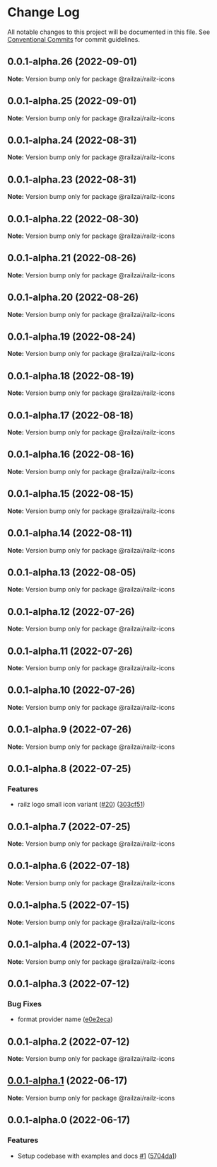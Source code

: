 # Change Log

All notable changes to this project will be documented in this file.
See [Conventional Commits](https://conventionalcommits.org) for commit guidelines.

## 0.0.1-alpha.26 (2022-09-01)

**Note:** Version bump only for package @railzai/railz-icons





## 0.0.1-alpha.25 (2022-09-01)

**Note:** Version bump only for package @railzai/railz-icons





## 0.0.1-alpha.24 (2022-08-31)

**Note:** Version bump only for package @railzai/railz-icons





## 0.0.1-alpha.23 (2022-08-31)

**Note:** Version bump only for package @railzai/railz-icons





## 0.0.1-alpha.22 (2022-08-30)

**Note:** Version bump only for package @railzai/railz-icons





## 0.0.1-alpha.21 (2022-08-26)

**Note:** Version bump only for package @railzai/railz-icons





## 0.0.1-alpha.20 (2022-08-26)

**Note:** Version bump only for package @railzai/railz-icons





## 0.0.1-alpha.19 (2022-08-24)

**Note:** Version bump only for package @railzai/railz-icons





## 0.0.1-alpha.18 (2022-08-19)

**Note:** Version bump only for package @railzai/railz-icons





## 0.0.1-alpha.17 (2022-08-18)

**Note:** Version bump only for package @railzai/railz-icons





## 0.0.1-alpha.16 (2022-08-16)

**Note:** Version bump only for package @railzai/railz-icons





## 0.0.1-alpha.15 (2022-08-15)

**Note:** Version bump only for package @railzai/railz-icons





## 0.0.1-alpha.14 (2022-08-11)

**Note:** Version bump only for package @railzai/railz-icons





## 0.0.1-alpha.13 (2022-08-05)

**Note:** Version bump only for package @railzai/railz-icons





## 0.0.1-alpha.12 (2022-07-26)

**Note:** Version bump only for package @railzai/railz-icons





## 0.0.1-alpha.11 (2022-07-26)

**Note:** Version bump only for package @railzai/railz-icons





## 0.0.1-alpha.10 (2022-07-26)

**Note:** Version bump only for package @railzai/railz-icons





## 0.0.1-alpha.9 (2022-07-26)

**Note:** Version bump only for package @railzai/railz-icons





## 0.0.1-alpha.8 (2022-07-25)


### Features

* railz logo small icon variant ([#20](https://github.com/ionic-team/stencil-component-starter/issues/20)) ([303cf51](https://github.com/ionic-team/stencil-component-starter/commit/303cf5193375b6fce63d374988e5c762af681f6a))





## 0.0.1-alpha.7 (2022-07-25)

**Note:** Version bump only for package @railzai/railz-icons





## 0.0.1-alpha.6 (2022-07-18)

**Note:** Version bump only for package @railzai/railz-icons





## 0.0.1-alpha.5 (2022-07-15)

**Note:** Version bump only for package @railzai/railz-icons





## 0.0.1-alpha.4 (2022-07-13)

**Note:** Version bump only for package @railzai/railz-icons





## 0.0.1-alpha.3 (2022-07-12)


### Bug Fixes

* format provider name ([e0e2eca](https://github.com/ionic-team/stencil-component-starter/commit/e0e2ecab1f8c6a4c6eca1c7e62422d69a5065dcc))





## 0.0.1-alpha.2 (2022-07-12)

**Note:** Version bump only for package @railzai/railz-icons





## [0.0.1-alpha.1](https://github.com/ionic-team/stencil-component-starter/compare/@railzai/railz-icons@0.0.1-alpha.0...@railzai/railz-icons@0.0.1-alpha.1) (2022-06-17)

**Note:** Version bump only for package @railzai/railz-icons





## 0.0.1-alpha.0 (2022-06-17)


### Features

* Setup codebase with examples and docs [#1](https://github.com/ionic-team/stencil-component-starter/issues/1) ([5704da1](https://github.com/ionic-team/stencil-component-starter/commit/5704da13ee6c91069b9a236295982591e1076637))
